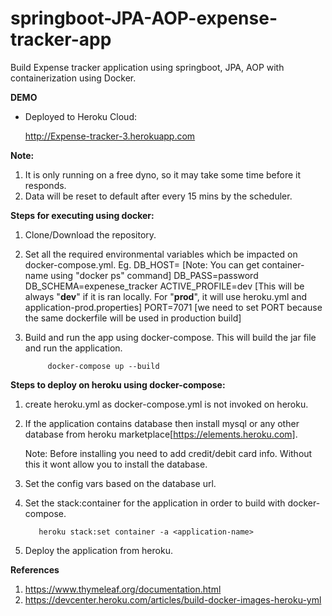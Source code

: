 # springboot-JPA-AOP-expense-tracker-app
Build Expense tracker application using springboot, JPA, AOP with containerization using Docker.

**DEMO**
 - Deployed to Heroku Cloud: 

	http://Expense-tracker-3.herokuapp.com
	
**Note:** 
1. It is only running on a free dyno, so it may take some time before it responds.
2. Data will be reset to default after every 15 mins by the scheduler.

**Steps for executing using docker:**
1. Clone/Download the repository.

2. Set all the required environmental variables which be impacted on docker-compose.yml.
   Eg.
        DB_HOST=<container-name> [Note: You can get container-name using "docker ps" command]
        DB_PASS=password
        DB_SCHEMA=expenese_tracker
        ACTIVE_PROFILE=dev [This will be always "**dev**" if it is ran locally. For "**prod**", 
                            it will use heroku.yml and application-prod.properties]
        PORT=7071 [we need to set PORT because the same dockerfile will be used in production build]

3. Build and run the app using docker-compose. This will build the jar file and run the application.
   ```
	    docker-compose up --build
   ```

**Steps to deploy on heroku using docker-compose:**

1. create heroku.yml as docker-compose.yml is not invoked on heroku.

2. If the application contains database then install mysql or any other database 
   from heroku marketplace[https://elements.heroku.com]. 
   
   Note: Before installing you need to add credit/debit card info. Without this it 
         wont allow you to install the database.

3. Set the config vars based on the database url.
         
4. Set the stack:container for the application in order to build with docker-compose.
   ```
      heroku stack:set container -a <application-name>
   ```
  
5. Deploy the application from heroku.

**References**	
1. https://www.thymeleaf.org/documentation.html
2. https://devcenter.heroku.com/articles/build-docker-images-heroku-yml
